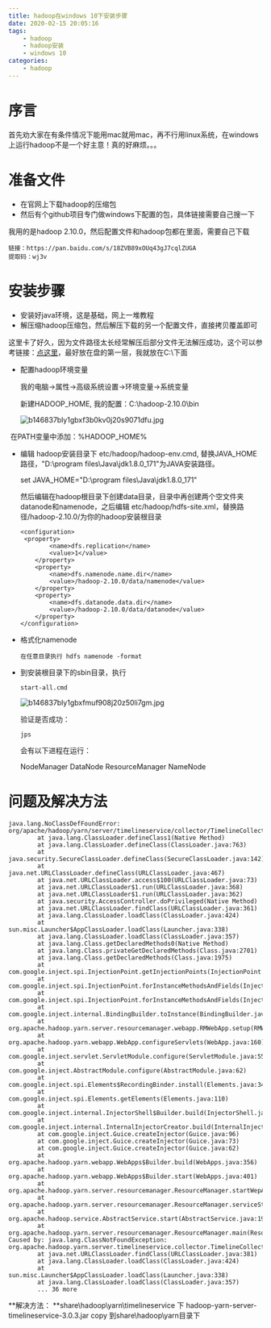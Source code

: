 ```yaml
---
title: hadoop在windows 10下安装步骤
date: 2020-02-15 20:05:16
tags: 
    - hadoop
    - hadoop安装
    - windows 10
categories: 
    - hadoop
---
```


# 序言

首先劝大家在有条件情况下能用mac就用mac，再不行用linux系统，在windows上运行hadoop不是一个好主意！真的好麻烦。。。

<!--more-->



# 准备文件

- 在官网上下载hadoop的压缩包
- 然后有个github项目专门做windows下配置的包，具体链接需要自己搜一下

我用的是hadoop 2.10.0，然后配置文件和hadoop包都在里面，需要自己下载

```
链接：https://pan.baidu.com/s/18ZVB89xOUq43gJ7cqlZUGA 
提取码：wj3v 
```



# 安装步骤

- 安装好java环境，这是基础，网上一堆教程
- 解压缩hadoop压缩包，然后解压下载的另一个配置文件，直接拷贝覆盖即可

这里卡了好久，因为文件路径太长经常解压后部分文件无法解压成功，这个可以参考链接：[点这里]( https://knowledge.autodesk.com/zh-hans/search-result/caas/sfdcarticles/sfdcarticles/CHS/The-Windows-10-default-path-length-limitation-MAX-PATH-is-256-characters.html)，最好放在盘的第一层，我就放在C:\下面

- 配置hadoop环境变量

  我的电脑->属性->高级系统设置->环境变量->系统变量

  新建HADOOP_HOME, 我的配置：C:\hadoop-2.10.0\bin

  ![b146837bly1gbxf3b0kv0j20s9071dfu.jpg](https://i.loli.net/2020/02/20/T9MjvyiPe8rcE5H.jpg)

​     在PATH变量中添加：%HADOOP_HOME%

- 编辑 hadoop安装目录下 etc/hadoop/hadoop-env.cmd, 替换JAVA_HOME路径，"D:\program files\Java\jdk1.8.0_171"为JAVA安装路径。

  set JAVA_HOME="D:\program files\Java\jdk1.8.0_171"

  然后编辑在hadoop根目录下创建data目录，目录中再创建两个空文件夹datanode和namenode，之后编辑 etc/hadoop/hdfs-site.xml，替换路径/hadoop-2.10.0/为你的hadoop安装根目录

  ```
  <configuration>
   <property>
          <name>dfs.replication</name>
          <value>1</value>
      </property>
      <property>
          <name>dfs.namenode.name.dir</name>
          <value>/hadoop-2.10.0/data/namenode</value>
      </property>
      <property>
          <name>dfs.datanode.data.dir</name>
          <value>/hadoop-2.10.0/data/datanode</value>
      </property>
  </configuration>
  ```

- 格式化namenode

  ```
  在任意目录执行 hdfs namenode -format
  ```

- 到安装根目录下的sbin目录，执行

  ```
  start-all.cmd
  ```

  ![b146837bly1gbxfmuf908j20z50li7gm.jpg](https://i.loli.net/2020/02/20/Lupda64fCRmJEHo.jpg)

  验证是否成功：

  ```
  jps
  ```

  会有以下进程在运行：

  NodeManager
  DataNode
  ResourceManager
  NameNode



# 问题及解决方法

```
java.lang.NoClassDefFoundError: org/apache/hadoop/yarn/server/timelineservice/collector/TimelineCollectorManager
        at java.lang.ClassLoader.defineClass1(Native Method)
        at java.lang.ClassLoader.defineClass(ClassLoader.java:763)
        at java.security.SecureClassLoader.defineClass(SecureClassLoader.java:142)
        at java.net.URLClassLoader.defineClass(URLClassLoader.java:467)
        at java.net.URLClassLoader.access$100(URLClassLoader.java:73)
        at java.net.URLClassLoader$1.run(URLClassLoader.java:368)
        at java.net.URLClassLoader$1.run(URLClassLoader.java:362)
        at java.security.AccessController.doPrivileged(Native Method)
        at java.net.URLClassLoader.findClass(URLClassLoader.java:361)
        at java.lang.ClassLoader.loadClass(ClassLoader.java:424)
        at sun.misc.Launcher$AppClassLoader.loadClass(Launcher.java:338)
        at java.lang.ClassLoader.loadClass(ClassLoader.java:357)
        at java.lang.Class.getDeclaredMethods0(Native Method)
        at java.lang.Class.privateGetDeclaredMethods(Class.java:2701)
        at java.lang.Class.getDeclaredMethods(Class.java:1975)
        at com.google.inject.spi.InjectionPoint.getInjectionPoints(InjectionPoint.java:688)
        at com.google.inject.spi.InjectionPoint.forInstanceMethodsAndFields(InjectionPoint.java:380)
        at com.google.inject.spi.InjectionPoint.forInstanceMethodsAndFields(InjectionPoint.java:399)
        at com.google.inject.internal.BindingBuilder.toInstance(BindingBuilder.java:84)
        at org.apache.hadoop.yarn.server.resourcemanager.webapp.RMWebApp.setup(RMWebApp.java:56)
        at org.apache.hadoop.yarn.webapp.WebApp.configureServlets(WebApp.java:160)
        at com.google.inject.servlet.ServletModule.configure(ServletModule.java:55)
        at com.google.inject.AbstractModule.configure(AbstractModule.java:62)
        at com.google.inject.spi.Elements$RecordingBinder.install(Elements.java:340)
        at com.google.inject.spi.Elements.getElements(Elements.java:110)
        at com.google.inject.internal.InjectorShell$Builder.build(InjectorShell.java:138)
        at com.google.inject.internal.InternalInjectorCreator.build(InternalInjectorCreator.java:104)
        at com.google.inject.Guice.createInjector(Guice.java:96)
        at com.google.inject.Guice.createInjector(Guice.java:73)
        at com.google.inject.Guice.createInjector(Guice.java:62)
        at org.apache.hadoop.yarn.webapp.WebApps$Builder.build(WebApps.java:356)
        at org.apache.hadoop.yarn.webapp.WebApps$Builder.start(WebApps.java:401)
        at org.apache.hadoop.yarn.server.resourcemanager.ResourceManager.startWepApp(ResourceManager.java:1137)
        at org.apache.hadoop.yarn.server.resourcemanager.ResourceManager.serviceStart(ResourceManager.java:1245)
        at org.apache.hadoop.service.AbstractService.start(AbstractService.java:194)
        at org.apache.hadoop.yarn.server.resourcemanager.ResourceManager.main(ResourceManager.java:1446)
Caused by: java.lang.ClassNotFoundException: org.apache.hadoop.yarn.server.timelineservice.collector.TimelineCollectorManager
        at java.net.URLClassLoader.findClass(URLClassLoader.java:381)
        at java.lang.ClassLoader.loadClass(ClassLoader.java:424)
        at sun.misc.Launcher$AppClassLoader.loadClass(Launcher.java:338)
        at java.lang.ClassLoader.loadClass(ClassLoader.java:357)
        ... 36 more
```

**解决方法： **share\hadoop\yarn\timelineservice 下 hadoop-yarn-server-timelineservice-3.0.3.jar copy 到share\hadoop\yarn目录下 